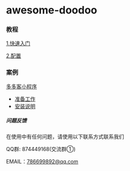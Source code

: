 # awesome-doodoo
### 教程

[1.快速入门](https://github.com/doodooke/awesome-doodoo/blob/master/tutorials/1-%E5%BF%AB%E9%80%9F%E5%85%A5%E9%97%A8.md)

[2.配置](https://github.com/doodooke/awesome-doodoo/blob/master/tutorials/2-%E9%85%8D%E7%BD%AE.md)



### 案例

[多多客小程序](https://www.doodooke.com)

- [准备工作](https://github.com/doodooke/awesome-doodoo/blob/master/cases/doodooke/%E5%87%86%E5%A4%87%E5%B7%A5%E4%BD%9C.md)
- [安装说明](https://github.com/doodooke/awesome-doodoo/blob/master/cases/doodooke/%E5%AE%89%E8%A3%85%E8%AF%B4%E6%98%8E.md)



##### 问题反馈

在使用中有任何问题，请使用以下联系方式联系我们

QQ群: 874449168(交流群①)

EMAIL：786699892@qq.com